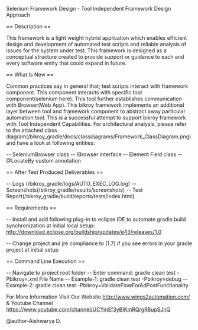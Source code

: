 Selenium Framework Design - Tool Independent Framework Design Approach

== Description ==

This framework is a light weight hybrid application which enables efficient design and development of automated test scripts and reliable analysis of issues for the system under test. This framework is designed as a conceptual structure created to provide support or guidance to each and every software entity that could expand in future.

== What Is New ==

Common practices say in general that; test scripts interact with framework component. This component interacts with specific tool component(selenium here). This tool further establishes communication with Browser(Web App). This bikroy framework implements an additional layer between tool and framework component to abstract away particular automation tool. This is a successful attempt to support bikroy framework with Tool Independent Capabilities. For architectural analysis, please refer to the attached class diagram(/bikroy_gradle/docs/classdiagrams/Framework_ClassDiagram.png) and have a look at following entities:

-- SeleniumBrowser class -- IBrowser interface -- Element Field class -- @LocateBy custom annotation

== After Test Produced Deliverables ==

-- Logs (/bikroy_gradle/logs/AUTO_EXEC_LOG.log) -- Screenshots(/bikroy_gradle/results/screenshots) -- Test Report(/bikroy_gradle/build/reports/tests/index.html)

== Requirements ==

-- Install and add following plug-in to eclipse IDE to automate gradle build synchronization at initial local setup: http://download.eclipse.org/buildship/updates/e43/releases/1.0

-- Change project and jre compliance to (1.7) if you see errors in your gradle project at initial setup

== Command Line Execution ==

-- Navigate to project root folder -- Enter command: gradle clean test -Pbikroy=.xml File Name -- Example-1: gradle clean test -Pbikroy=debug -- Example-2: gradle clean test -Pbikroy=ValidateFlowForAdPostFunctionality

For More Information Visit Our Website http://www.wings2automation.com/ & Youtube Channel https://www.youtube.com/channel/UCYmEf3yBIKmRQrgR8upSJnQ


@author-Aishwarya D.
